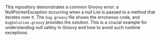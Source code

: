 This repository demonstrates a common Groovy error: a NullPointerException occurring when a null List is passed to a method that iterates over it.  The `bug.groovy` file shows the erroneous code, and `bugSolution.groovy` provides the solution.  This is a crucial example for understanding null safety in Groovy and how to avoid such runtime exceptions.